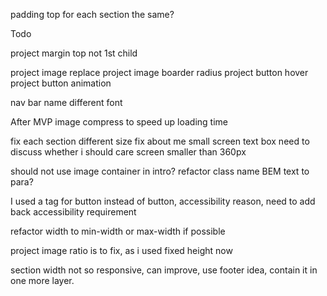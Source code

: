 padding top for each section the same? 


Todo 

project margin top not 1st child

project image replace
project image boarder radius
project button hover
project button animation 

nav bar name different font





After MVP
image compress to speed up loading time

fix each section different size 
fix about me small screen text box
need to discuss whether i should care screen smaller than 360px

should not use image container in intro? 
refactor class name BEM text to para?

I used a tag for button instead of button, accessibility reason, need to add back accessibility requirement 

refactor width to min-width or max-width if possible

project image ratio is to fix, as i used fixed height now

section width not so responsive, can improve, use footer idea, contain it in one more layer. 